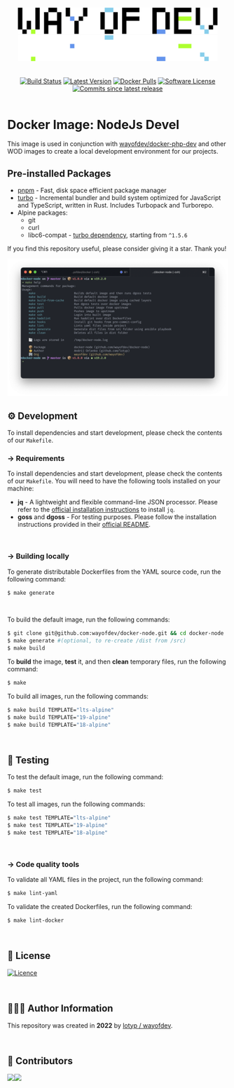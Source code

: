 <br>

<div align="center">
<img width="456" src="https://raw.githubusercontent.com/wayofdev/docker-node/master/assets/logo.gh-light-mode-only.png#gh-light-mode-only">
<img width="456" src="https://raw.githubusercontent.com/wayofdev/docker-node/master/assets/logo.gh-dark-mode-only.png#gh-dark-mode-only">
</div>

<br>

<br>

<div align="center">
<a href="https://actions-badge.atrox.dev/wayofdev/docker-node/goto"><img alt="Build Status" src="https://img.shields.io/endpoint.svg?url=https%3A%2F%2Factions-badge.atrox.dev%2Fwayofdev%2Fdocker-node%2Fbadge&style=flat-square"/></a>
<a href="https://github.com/wayofdev/docker-node/tags"><img src="https://img.shields.io/github/v/tag/wayofdev/docker-node?sort=semver&style=flat-square" alt="Latest Version"></a>
<a href="https://hub.docker.com/repository/docker/wayofdev/node"><img alt="Docker Pulls" src="https://img.shields.io/docker/pulls/wayofdev/node?style=flat-square"></a>
<a href="LICENSE"><img src="https://img.shields.io/github/license/wayofdev/docker-node.svg?style=flat-square&color=blue" alt="Software License"/></a>
<a href="#"><img alt="Commits since latest release" src="https://img.shields.io/github/commits-since/wayofdev/docker-node/latest?style=flat-square"></a>
</div>

<br>

# Docker Image: NodeJs Devel

This image is used in conjunction with [wayofdev/docker-php-dev](https://github.com/wayofdev/docker-php-dev) and other WOD images to create a local development environment for our projects.

## Pre-installed Packages

- [pnpm](https://pnpm.io/) - Fast, disk space efficient package manager
- [turbo](https://github.com/vercel/turbo) - Incremental bundler and build system optimized for JavaScript and TypeScript, written in Rust. Includes Turbopack and Turborepo.
- Alpine packages:
  - git
  - curl
  - libc6-compat - [turbo dependency](https://github.com/vercel/turbo/issues/2198), starting from `^1.5.6`

If you find this repository useful, please consider giving it a star. Thank you!

![Screenshot](assets/screenshot.png)

## ⚙️ Development

To install dependencies and start development, please check the contents of our `Makefile`.

### →  Requirements

To install dependencies and start development, please check the contents of our `Makefile`. You will need to have the following tools installed on your machine:

- **jq** - A lightweight and flexible command-line JSON processor. Please refer to the [official installation instructions](https://stedolan.github.io/jq/download/) to install `jq`.
- **goss** and **dgoss** - For testing purposes. Please follow the installation instructions provided in their [official README](https://github.com/aelsabbahy/goss/blob/master/extras/dgoss/README.md).

<br>

### → Building locally

To generate distributable Dockerfiles from the YAML source code, run the following command:

```bash
$ make generate
```

<br>

To build the default image, run the following commands:

```bash
$ git clone git@github.com:wayofdev/docker-node.git && cd docker-node
$ make generate #(optional, to re-create /dist from /src)
$ make build
```

To **build** the image, **test** it, and then **clean** temporary files, run the following command:

```bash
$ make
```

To build all images, run the following commands:

```bash
$ make build TEMPLATE="lts-alpine"
$ make build TEMPLATE="19-alpine"
$ make build TEMPLATE="18-alpine"
```

<br>

## 🧪 Testing

To test the default image, run the following command:

```bash
$ make test
```

To test all images, run the following commands:

```bash
$ make test TEMPLATE="lts-alpine"
$ make test TEMPLATE="19-alpine"
$ make test TEMPLATE="18-alpine"
```

<br>

### → Code quality tools

To validate all YAML files in the project, run the following command:

```bash
$ make lint-yaml
```

To validate the created Dockerfiles, run the following command:

```bash
$ make lint-docker
```

<br>

## 🤝 License

[![Licence](https://img.shields.io/github/license/wayofdev/docker-node?style=for-the-badge&color=blue)](./LICENSE)

<br>

## 🙆🏼‍♂️ Author Information

This repository was created in **2022** by [lotyp / wayofdev](https://github.com/wayofdev).

<br>

## 🫡 Contributors

<img align="left" src="https://img.shields.io/github/contributors-anon/wayofdev/docker-node?style=for-the-badge"/>

<a href="https://github.com/wayofdev/docker-node/graphs/contributors">
  <img src="https://opencollective.com/wod/contributors.svg?width=890&button=false">
</a>

<br>

